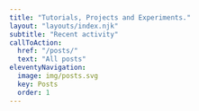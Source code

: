 ```yaml
---
title: "Tutorials, Projects and Experiments."
layout: "layouts/index.njk"
subtitle: "Recent activity"
callToAction:
  href: "/posts/"
  text: "All posts"
eleventyNavigation:
  image: img/posts.svg
  key: Posts
  order: 1
---
```

